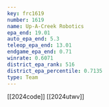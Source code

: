 ```yaml
---
key: frc1619
number: 1619
name: Up-A-Creek Robotics
epa_end: 19.01
auto_epa_end: 5.3
teleop_epa_end: 13.01
endgame_epa_end: 0.71
winrate: 0.6071
district_epa_rank: 516
district_epa_percentile: 0.7135
type: Team
---
```

[[2024code]]
[[2024utwv]]

